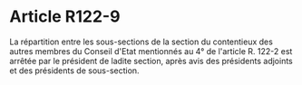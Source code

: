 # Article R122-9

La répartition entre les sous-sections de la section du contentieux des autres membres du Conseil d'Etat mentionnés au 4° de l'article R. 122-2 est arrêtée par le président de ladite section, après avis des présidents adjoints et des présidents de sous-section.
